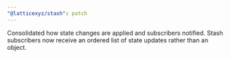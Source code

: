```yaml
---
"@latticexyz/stash": patch
---
```


Consolidated how state changes are applied and subscribers notified. Stash subscribers now receive an ordered list of state updates rather than an object.
